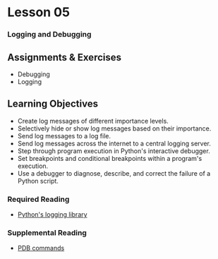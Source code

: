 # Lesson 05
### Logging and Debugging

## Assignments & Exercises
* Debugging
* Logging

## Learning Objectives
* Create log messages of different importance levels.
* Selectively hide or show log messages based on their importance.
* Send log messages to a log file.
* Send log messages across the internet to a central logging server.
* Step through program execution in Python's interactive debugger.
* Set breakpoints and conditional breakpoints within a program's execution.
* Use a debugger to diagnose, describe, and correct the failure of a Python script.

### Required Reading
* [Python's logging library](https://docs.python.org/3/library/logging.html)

### Supplemental Reading
* [PDB commands](https://docs.python.org/3/library/pdb.html#debugger-commands)